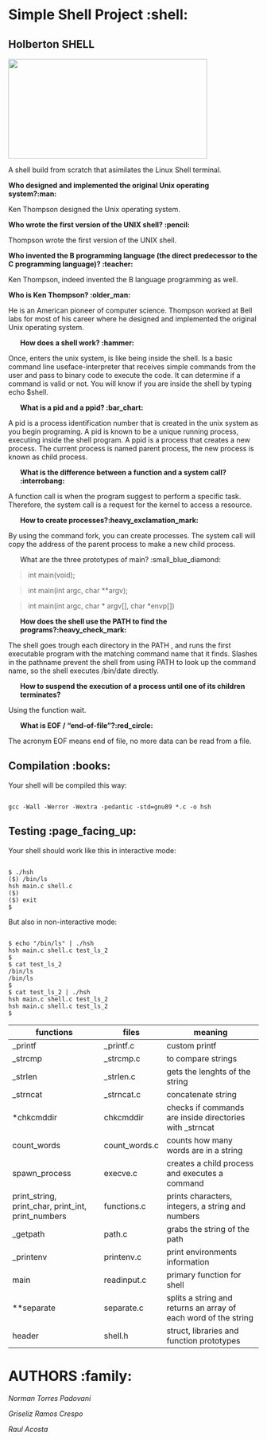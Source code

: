 
<h1>Simple Shell Project :shell: </h1>
<h2> Holberton SHELL </h2>
  <img src="https://media.giphy.com/media/jUhpOyPjtyiDLuL8ZX/giphy.gif" height="200" width="400"/>
<p>A shell build from scratch that asimilates the Linux Shell terminal.</p>

 <p> <strong>Who designed and implemented the original Unix operating system?:man: </strong></p>
             <p>Ken Thompson designed the Unix operating system.</p>
             
<p> <strong>Who wrote the first version of the UNIX shell? :pencil: </strong></p>
               <p>Thompson wrote the first version of the UNIX shell. </p>
               
<p> <strong>Who invented the B programming language (the direct predecessor to the C programming language)? :teacher:</strong></p>
       <p> Ken Thompson, indeed invented the B language programming as well. </p>
       
<p> <strong> Who is Ken Thompson? :older_man:</strong> </p>
    <p>He is an American pioneer of computer science.  Thompson worked at Bell labs for most of his career where he designed and implemented the original Unix operating system. </p> 
    
<ul> <strong>How does a shell work? :hammer: </strong></ul>
Once, enters the unix system, is like being inside the shell.
Is a basic command line useface-interpreter that receives simple commands from the user and pass to binary code to execute the code. It can determine if a command is valid or not.  You will know if you are inside the shell by typing echo $shell.

<ul><strong>What is a pid and a ppid? :bar_chart:</strong></ul>
A pid is a process identification number that is created in the unix system as you begin programing. A pid is known to be a unique running process, executing inside the shell program. A ppid is a process that creates a new process. The current process is named parent process, the new process is known as child process.

<ul><strong>What is the difference between a function and a system call? :interrobang: </strong></ul>
A  function call is when the program suggest to perform a specific task. Therefore, the system call is a request for the kernel to access a resource.

<ul><strong>How to create processes?:heavy_exclamation_mark:</strong></ul>
By using the command fork, you can create processes. The system call will copy the address of the parent process to make a new child process.

<ul>What are the three prototypes of main? :small_blue_diamond: </ul>
<blockquote>int main(void); </blockquote>
<blockquote>int main(int argc, char **argv); </blockquote>
<blockquote>int main(int argc, char * argv[], char *envp[]) </blockquote>

<ul><strong>How does the shell use the PATH to find the programs?:heavy_check_mark:</strong></ul>
The shell goes trough each directory in the PATH ,  and runs the first executable program with the matching command name that it finds. Slashes in the pathname prevent the shell from using PATH to look up the command name, so the shell executes /bin/date directly.

<ul> <strong>How to suspend the execution of a process until one of its children terminates?</strong></ul>
     <p>Using the function wait. </p>
     
<ul><strong>What is EOF / “end-of-file”?:red_circle:</strong></ul>
<p>The acronym EOF means end of file, no more data can be read from a file.</p>

<h2> Compilation :books:</h2> 
<p>Your shell will be compiled this way: </p>
<code>
gcc -Wall -Werror -Wextra -pedantic -std=gnu89 *.c -o hsh
</code>
<h2> Testing :page_facing_up:</h2>
Your shell should work like this in interactive mode: </p>
<code>
$ ./hsh
($) /bin/ls
hsh main.c shell.c
($)
($) exit
$
</code>

<p> But also in non-interactive mode: </p>
<code>
$ echo "/bin/ls" | ./hsh
hsh main.c shell.c test_ls_2
$
$ cat test_ls_2
/bin/ls
/bin/ls
$
$ cat test_ls_2 | ./hsh
hsh main.c shell.c test_ls_2
hsh main.c shell.c test_ls_2
$
</code>




| functions | files | meaning |
| ------ | ------ | ------ |
| _printf | _printf.c | custom printf|
|  _strcmp  | _strcmp.c | to compare strings |
| _strlen| _strlen.c | gets the lenghts of the string | 
| _strncat | _strncat.c | concatenate string |
| *chkcmddir| chkcmddir | checks if commands are inside directories with _strncat|
| count_words| count_words.c | counts how many words are in a string |
| spawn_process | execve.c | creates a child process and executes a command |
| print_string, print_char, print_int, print_numbers | functions.c | prints characters, integers, a string and numbers|
| _getpath | path.c |  grabs the string of the path |
| _printenv | printenv.c | print environments information|
| main | readinput.c | primary function for shell |
| **separate | separate.c| splits a string and returns an array of each word of the string|
| header | shell.h | struct, libraries and function prototypes|

<h1> <bold> AUTHORS :family: </bold> </h1> 
<p> <em> Norman Torres Padovani </em> </p>
<p> <em> Griseliz Ramos Crespo </em> </p>
<p> <em> Raul Acosta </em> </p>
  
